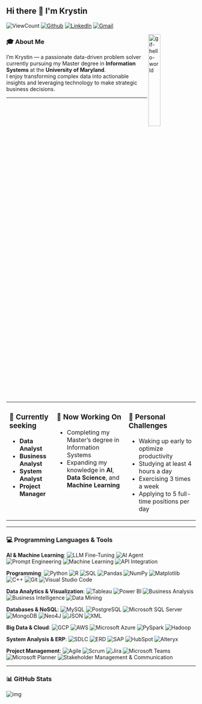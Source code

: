 ## Hi there 👋 I'm Krystin  

![ViewCount](https://views.whatilearened.today/views/github/KrystinCWL/KrystinCWL.svg?cache=remove)
[![Github](https://img.shields.io/badge/GitHub-000?style=flat&logo=Github&logoColor=white)](https://github.com/KrystinCWL)
[![LinkedIn](https://img.shields.io/badge/LinkedIn-0077B5?style=flat&logo=LinkedIn&logoColor=white)](https://www.linkedin.com/in/chen-wei-lee-krystin/)
[![Gmail](https://img.shields.io/badge/Email-D14836?style=flat&logo=Gmail&logoColor=white)](mailto:krystin.cw.lee@gmail.com)

<img width="25%" alt="gif-hello-world" src="https://github.com/user-attachments/assets/3daf5ea9-a9c6-47dd-92cb-3fc449380f20" align="right" />

### 🎓 About Me  
I’m Krystin — a passionate data-driven problem solver currently pursuing my Master degree in **Information Systems** at the **University of Maryland**.  
I enjoy transforming complex data into actionable insights and leveraging technology to make strategic business decisions.  

---

<table width="100%">
  <tr>
    <td valign="top" width="25%">
      <h3>🔎 Currently seeking</h3>
      <ul>
        <li><b>Data Analyst</b></li>
        <li><b>Business Analyst</b></li>
        <li><b>System Analyst</b></li>
        <li><b>Project Manager</b></li>
      </ul>
    </td>
    <td valign="top" width="38%">
      <h3>🌱 Now Working On</h3>
      <ul>
        <li>Completing my Master’s degree in Information Systems</li>
        <li>Expanding my knowledge in <b>AI</b>, <b>Data Science</b>, and <b>Machine Learning</b></li>
      </ul>
    </td>
    <td valign="top" width="37%">
      <h3>💪 Personal Challenges</h3>
      <ul>
        <li>Waking up early to optimize productivity</li>
        <li>Studying at least 4 hours a day</li>
        <li>Exercising 3 times a week</li>
        <li>Applying to 5 full-time positions per day</li>
      </ul>
    </td>
  </tr>
</table>

---

### 💻 Programming Languages & Tools  
**AI & Machine Learning**: 
![LLM Fine-Tuning](https://img.shields.io/badge/LLM_Fine--Tuning-FF6F00?style=flat&logo=openai&logoColor=white)
![AI Agent](https://img.shields.io/badge/AI_Agent-0F9D58?style=flat&logo=googleassistant&logoColor=white)
![Prompt Engineering](https://img.shields.io/badge/Prompt_Engineering-8E44AD?style=flat&logo=openai&logoColor=white)
![Machine Learning](https://img.shields.io/badge/Machine_Learning-F7931E?style=flat&logo=scikitlearn&logoColor=white)
![API Integration](https://img.shields.io/badge/API_Integration-005571?style=flat&logo=fastapi&logoColor=white)

**Programming**: 
![Python](https://img.shields.io/badge/Python-3776AB?style=flat&logo=python&logoColor=white)
![R](https://img.shields.io/badge/R-276DC3?style=flat&logo=r&logoColor=white)
![SQL](https://img.shields.io/badge/SQL-336791?style=flat&logo=postgresql&logoColor=white)
![Pandas](https://img.shields.io/badge/Pandas-150458?style=flat&logo=pandas&logoColor=white)
![NumPy](https://img.shields.io/badge/NumPy-013243?style=flat&logo=numpy&logoColor=white)
![Matplotlib](https://img.shields.io/badge/Matplotlib-0C55A5?style=flat&logo=plotly&logoColor=white)
![C++](https://img.shields.io/badge/C++-00599C?style=flat&logo=cplusplus&logoColor=white)
![Git](https://img.shields.io/badge/Git-F05032?style=flat&logo=git&logoColor=white)
![Visual Studio Code](https://img.shields.io/badge/VS_Code-007ACC?style=flat&logo=visualstudiocode&logoColor=white)

**Data Analytics & Visualization**: 
![Tableau](https://img.shields.io/badge/Tableau-E97627?style=flat&logo=tableau&logoColor=white)
![Power BI](https://img.shields.io/badge/Power_BI-F2C811?style=flat&logo=powerbi&logoColor=black)
![Business Analysis](https://img.shields.io/badge/Business_Analysis-1D4ED8?style=flat&logo=googleanalytics&logoColor=white)
![Business Intelligence](https://img.shields.io/badge/Business_Intelligence-2E86C1?style=flat&logo=databricks&logoColor=white)
![Data Mining](https://img.shields.io/badge/Data_Mining-34495E?style=flat&logo=dask&logoColor=white)

**Databases & NoSQL**: 
![MySQL](https://img.shields.io/badge/MySQL-4479A1?style=flat&logo=mysql&logoColor=white)
![PostgreSQL](https://img.shields.io/badge/PostgreSQL-336791?style=flat&logo=postgresql&logoColor=white)
![Microsoft SQL Server](https://img.shields.io/badge/Microsoft_SQL_Server-CC2927?style=flat&logo=microsoftsqlserver&logoColor=white)
![MongoDB](https://img.shields.io/badge/MongoDB-4DB33D?style=flat&logo=mongodb&logoColor=white)
![Neo4J](https://img.shields.io/badge/Neo4j-008CC1?style=flat&logo=neo4j&logoColor=white)
![JSON](https://img.shields.io/badge/JSON-000000?style=flat&logo=json&logoColor=white)
![XML](https://img.shields.io/badge/XML-FF6600?style=flat&logo=w3c&logoColor=white)

**Big Data & Cloud**: 
![GCP](https://img.shields.io/badge/Google_Cloud_Platform-4285F4?style=flat&logo=googlecloud&logoColor=white)
![AWS](https://img.shields.io/badge/AWS-232F3E?style=flat&logo=amazonaws&logoColor=white)
![Microsoft Azure](https://img.shields.io/badge/Microsoft_Azure-0078D4?style=flat&logo=microsoftazure&logoColor=white)
![PySpark](https://img.shields.io/badge/PySpark-E25A1C?style=flat&logo=apachespark&logoColor=white)
![Hadoop](https://img.shields.io/badge/Hadoop-66CCFF?style=flat&logo=apachehadoop&logoColor=black)

**System Analysis & ERP**: 
![SDLC](https://img.shields.io/badge/SDLC-1ABC9C?style=flat&logo=trello&logoColor=white)
![ERD](https://img.shields.io/badge/ERD-16A085?style=flat&logo=databricks&logoColor=white)
![SAP](https://img.shields.io/badge/SAP-0FAAFF?style=flat&logo=sap&logoColor=white)
![HubSpot](https://img.shields.io/badge/HubSpot-FF7A59?style=flat&logo=hubspot&logoColor=white)
![Alteryx](https://img.shields.io/badge/Alteryx-0078C0?style=flat&logo=alteryx&logoColor=white)

**Project Management**: 
![Agile](https://img.shields.io/badge/Agile-FF5733?style=flat&logo=scrumalliance&logoColor=white)
![Scrum](https://img.shields.io/badge/Scrum-0052CC?style=flat&logo=jirasoftware&logoColor=white)
![Jira](https://img.shields.io/badge/Jira-0052CC?style=flat&logo=jira&logoColor=white)
![Microsoft Teams](https://img.shields.io/badge/Microsoft_Teams-6264A7?style=flat&logo=microsoftteams&logoColor=white)
![Microsoft Planner](https://img.shields.io/badge/Microsoft_Planner-217346?style=flat&logo=microsoftplanner&logoColor=white)
![Stakeholder Management & Communication](https://img.shields.io/badge/Stakeholder_Management_&_Communication-0D9488?style=flat&logo=googlemeet&logoColor=white)


---

### 📊 GitHub Stats
![img](https://github-readme-stats.vercel.app/api/top-langs/?username=KrystinCWL)


<!--

**KrystinCWL/KrystinCWL** is a ✨ _special_ ✨ repository because its `README.md` (this file) appears on your GitHub profile.
- 🔭 I’m currently working on ...
- 🌱 I’m currently learning ...
- 👯 I’m looking to collaborate on ...
- 🤔 I’m looking for help with ...
- 💬 Ask me about ...
- 📫 How to reach me: ...
- 😄 Pronouns: ...
- ⚡ Fun fact: ...

-->
